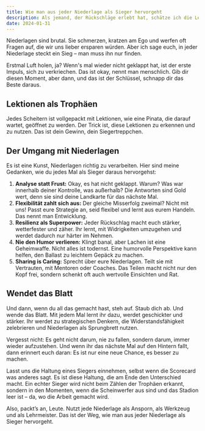 ```yaml
---
title: Wie man aus jeder Niederlage als Sieger hervorgeht
description: Als jemand, der Rückschläge erlebt hat, schätze ich die Lektionen, die sie bringen. Niederlagen sind Chancen zur Entwicklung, zur Stärkung der Resilienz und zum Lernen, wie man besser aufsteht.
date: 2024-01-31
---
```


Niederlagen sind brutal. Sie schmerzen, kratzen am Ego und werfen oft Fragen auf, die wir uns lieber ersparen würden. Aber ich sage euch, in jeder Niederlage steckt ein Sieg – man muss ihn nur finden.

Erstmal Luft holen, ja? Wenn's mal wieder nicht geklappt hat, ist der erste Impuls, sich zu verkriechen. Das ist okay, nennt man menschlich. Gib dir diesen Moment, aber dann, und das ist der Schlüssel, schnapp dir das Beste daraus.

## Lektionen als Trophäen

Jedes Scheitern ist vollgepackt mit Lektionen, wie eine Pinata, die darauf wartet, geöffnet zu werden. Der Trick ist, diese Lektionen zu erkennen und zu nutzen. Das ist dein Gewinn, dein Siegertreppchen.

## Der Umgang mit Niederlagen

Es ist eine Kunst, Niederlagen richtig zu verarbeiten. Hier sind meine Gedanken, wie du jedes Mal als Sieger daraus hervorgehst:

1. **Analyse statt Frust:** Okay, es hat nicht geklappt. Warum? Was war innerhalb deiner Kontrolle, was außerhalb? Die Antworten sind Gold wert, denn sie sind deine Landkarte für das nächste Mal.
2. **Flexibilität zahlt sich aus:** Der gleiche Misserfolg zweimal? Nicht mit uns! Passt eure Strategie an, seid flexibel und lernt aus eurem Handeln. Das nennt man Entwicklung.
3. **Resilienz als Superpower:** Jeder Rückschlag macht euch stärker, wetterfester und zäher. Ihr lernt, mit Widrigkeiten umzugehen und werdet dadurch nur härter im Nehmen.
4. **Nie den Humor verlieren:** Klingt banal, aber Lachen ist eine Geheimwaffe. Nicht alles ist todernst. Eine humorvolle Perspektive kann helfen, den Ballast zu leichtem Gepäck zu machen.
5. **Sharing is Caring:** Sprecht über eure Niederlagen. Teilt sie mit Vertrauten, mit Mentoren oder Coaches. Das Teilen macht nicht nur den Kopf frei, sondern schenkt oft auch wertvolle Einsichten und Rat.

## Wendet das Blatt

Und dann, wenn du all das gemacht hast, steh auf. Staub dich ab. Und wende das Blatt. Mit jedem Mal lernt ihr dazu, werdet geschickter und stärker. Ihr werdet zu strategischen Denkern, die Widerstandsfähigkeit zelebrieren und Niederlagen als Sprungbrett nutzen.

Vergesst nicht: Es geht nicht darum, nie zu fallen, sondern darum, immer wieder aufzustehen. Und wenn ihr das nächste Mal auf den Hintern fallt, dann erinnert euch daran: Es ist nur eine neue Chance, es besser zu machen.

Lasst uns die Haltung eines Siegers einnehmen, selbst wenn die Scorecard was anderes sagt. Es ist diese Haltung, die am Ende den Unterschied macht. Ein echter Sieger wird nicht beim Zählen der Trophäen erkannt, sondern in den Momenten, wenn die Scheinwerfer aus sind und das Stadion leer ist – da, wo die Arbeit gemacht wird.

Also, packt’s an, Leute. Nutzt jede Niederlage als Ansporn, als Werkzeug und als Lehrmeister. Das ist der Weg, wie man aus jeder Niederlage als Sieger hervorgeht.
